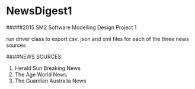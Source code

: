 # NewsDigest1
#####2015 SM2 Software Modelling Design Project 1

run driver class to export csv, json and xml files for each of the three news sources

####NEWS SOURCES:
1. Herald Sun Breaking News
2. The Age World News
3. The Guardian Australia News
